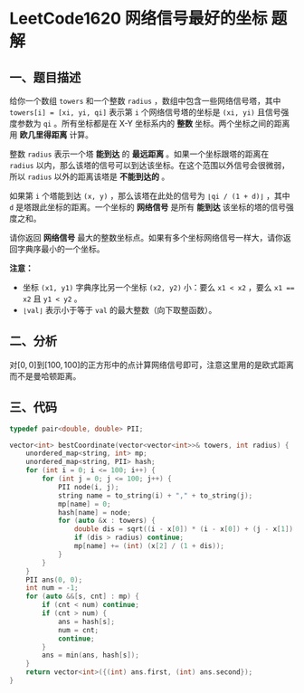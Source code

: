 # LeetCode1620 网络信号最好的坐标 题解

## 一、题目描述

给你一个数组 `towers` 和一个整数 `radius` ，数组中包含一些网络信号塔，其中 `towers[i] = [xi, yi, qi]` 表示第 `i` 个网络信号塔的坐标是 `(xi, yi)` 且信号强度参数为 `qi` 。所有坐标都是在 X-Y 坐标系内的 **整数** 坐标。两个坐标之间的距离用 **欧几里得距离** 计算。

整数 `radius` 表示一个塔 **能到达** 的 **最远距离** 。如果一个坐标跟塔的距离在 `radius` 以内，那么该塔的信号可以到达该坐标。在这个范围以外信号会很微弱，所以 `radius` 以外的距离该塔是 **不能到达的** 。

如果第 `i` 个塔能到达 `(x, y)` ，那么该塔在此处的信号为 `⌊qi / (1 + d)⌋` ，其中 `d` 是塔跟此坐标的距离。一个坐标的 **网络信号** 是所有 **能到达** 该坐标的塔的信号强度之和。

请你返回 **网络信号** 最大的整数坐标点。如果有多个坐标网络信号一样大，请你返回字典序最小的一个坐标。

**注意：**

- 坐标 `(x1, y1)` 字典序比另一个坐标 `(x2, y2)` 小：要么 `x1 < x2` ，要么 `x1 == x2` 且 `y1 < y2` 。
- `⌊val⌋` 表示小于等于 `val` 的最大整数（向下取整函数）。



## 二、分析

对$[0,0]$到$[100,100]$的正方形中的点计算网络信号即可，注意这里用的是欧式距离而不是曼哈顿距离。



## 三、代码

```c++
typedef pair<double, double> PII;

vector<int> bestCoordinate(vector<vector<int>>& towers, int radius) {
    unordered_map<string, int> mp;
    unordered_map<string, PII> hash;
    for (int i = 0; i <= 100; i++) {
        for (int j = 0; j <= 100; j++) {
            PII node(i, j);
            string name = to_string(i) + "," + to_string(j);
            mp[name] = 0;
            hash[name] = node;
            for (auto &x : towers) {
                double dis = sqrt((i - x[0]) * (i - x[0]) + (j - x[1]) * (j - x[1]));
                if (dis > radius) continue;
                mp[name] += (int) (x[2] / (1 + dis));
            }
        }
    }
    PII ans(0, 0);
    int num = -1;
    for (auto &&[s, cnt] : mp) {
        if (cnt < num) continue;
        if (cnt > num) {
            ans = hash[s];
            num = cnt;
            continue;
        }
        ans = min(ans, hash[s]);
    }
    return vector<int>({(int) ans.first, (int) ans.second});
}
```

